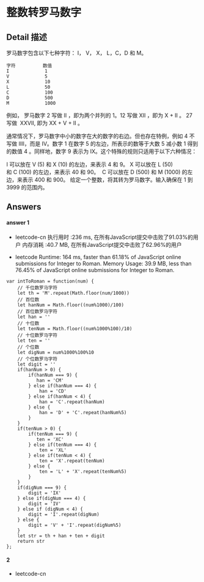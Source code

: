 # 整数转罗马数字

## Detail 描述

罗马数字包含以下七种字符： I， V， X， L，C，D 和 M。

```
字符          数值
I             1
V             5
X             10
L             50
C             100
D             500
M             1000
```

例如， 罗马数字 2 写做 II ，即为两个并列的 1。12 写做 XII ，即为 X + II 。 27 写做  XXVII, 即为 XX + V + II 。

通常情况下，罗马数字中小的数字在大的数字的右边。但也存在特例，例如 4 不写做 IIII，而是 IV。数字 1 在数字 5 的左边，所表示的数等于大数 5 减小数 1 得到的数值 4 。同样地，数字 9 表示为 IX。这个特殊的规则只适用于以下六种情况：

I 可以放在 V (5) 和 X (10) 的左边，来表示 4 和 9。
X 可以放在 L (50) 和 C (100) 的左边，来表示 40 和 90。 
C 可以放在 D (500) 和 M (1000) 的左边，来表示 400 和 900。
给定一个整数，将其转为罗马数字。输入确保在 1 到 3999 的范围内。


## Answers

#### answer 1

- leetcode-cn
执行用时 :236 ms, 在所有JavaScript提交中击败了91.03%的用户
内存消耗 :40.7 MB, 在所有JavaScript提交中击败了62.96%的用户

- leetcode
Runtime: 164 ms, faster than 61.18% of JavaScript online submissions for Integer to Roman.
Memory Usage: 39.9 MB, less than 76.45% of JavaScript online submissions for Integer to Roman.

```
var intToRoman = function(num) {
    // 千位数罗马字符
    let th = 'M'.repeat(Math.floor(num/1000))
    // 百位数
    let hanNum = Math.floor((num%1000)/100)
    // 百位数罗马字符
    let han = ''
    // 十位数
    let tenNum = Math.floor((num%1000%100)/10)
    // 十位数罗马字符
    let ten = ''
    // 个位数
    let digNum = num%1000%100%10
    // 个位数罗马字符
    let digit = ''
    if(hanNum > 0) {
        if(hanNum === 9) {
           han = 'CM'
        } else if(hanNum === 4) {
            han = 'CD'
        } else if(hanNum < 4) {
            han = 'C'.repeat(hanNum)
        } else {
            han = 'D' + 'C'.repeat(hanNum%5)
        }
    }
    if(tenNum > 0) {
        if(tenNum === 9) {
           ten = 'XC'
        } else if(tenNum === 4) {
            ten = 'XL'
        } else if(tenNum < 4) {
            ten = 'X'.repeat(tenNum)
        } else {
            ten = 'L' + 'X'.repeat(tenNum%5)
        }
    }
    if(digNum === 9) {
        digit = 'IX'
    } else if(digNum === 4) {
        digit = 'IV'
    } else if (digNum < 4) {
        digit = 'I'.repeat(digNum)
    } else {
        digit = 'V' + 'I'.repeat(digNum%5)
    }
    let str = th + han + ten + digit
    return str
};
```


#### 2

- leetcode-cn
